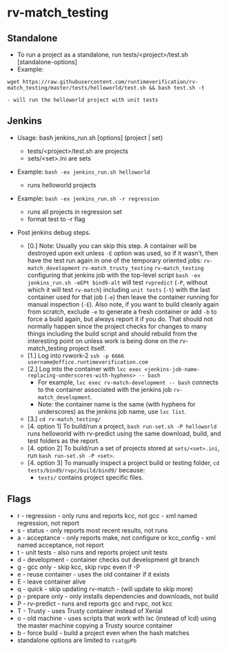 # rv-match_testing

## Standalone

 - To run a project as a standalone, run tests/\<project\>/test.sh [standalone-options]
 - Example:
```
wget https://raw.githubusercontent.com/runtimeverification/rv-match_testing/master/tests/helloworld/test.sh && bash test.sh -t
```
    - will run the helloworld project with unit tests

## Jenkins

 - Usage: bash jenkins_run.sh [options] (project | set)
    - tests/\<project\>/test.sh are projects
    - sets/\<set\>.ini are sets

 - Example: `bash -ex jenkins_run.sh helloworld`
    - runs helloworld projects
 - Example: `bash -ex jenkins_run.sh -r regression`
    - runs all projects in regression set
    - format test to -r flag

- Post jenkins debug steps.
    - [0.] Note: Usually you can skip this step. A container will be destroyed upon exit unless `-E` option was used, so if it wasn't, then have the test run again in one of the temporary oriented jobs: `rv-match_development` `rv-match_trusty_testing` `rv-match_testing` configuring that jenkins job with the top-level script `bash -ex jenkins_run.sh -eEPt bind9-alt` will test `rvpredict` (`-P`, without which it will test `rv-match`) including `unit tests` (`-t`) with the last container used for that job (`-e`) then leave the container running for manual inspection (`-E`). Also note, if you want to build cleanly again from scratch, exclude `-e` to generate a fresh container or add `-b` to force a build again, but always report it if you do. That should not normally happen since the project checks for changes to many things including the build script and should rebuild from the interesting point on unless work is being done on the rv-match_testing project itself.
    - [1.] Log into rvwork-2 `ssh -p 6666 username@office.runtimeverification.com`
    - [2.] Log into the container with `lxc exec <jenkins-job-name-replacing-underscores-with-hyphens> -- bash`
        - For example, `lxc exec rv-match-development -- bash` connects to the container associated with the jenkins job `rv-match_development`.
        - Note: the container name is the same (with hyphens for underscores) as the jenkins job name, use `lxc list`.
    - [3.] `cd rv-match_testing/`
    - [4. option 1] To build/run a project, `bash run-set.sh -P helloworld` runs helloworld with rv-predict using the same download, build, and test folders as the report.
    - [4. option 2] To build/run a set of projects stored at `sets/<set>.ini`, run `bash run-set.sh -P <set>`.
    - [4. option 3] To manually inspect a project build or testing folder, `cd tests/bind9/rvpc/build/bind9/` because:
        - `tests/` contains project specific files.

## Flags

 - r - regression
       - only runs and reports kcc, not gcc
       - xml named regression, not report
 - s - status
       - only reports most recent results, not runs
 - a - acceptance
       - only reports make, not configure or kcc_config
       - xml named acceptance, not report
 - t - unit tests
       - also runs and reports project unit tests
 - d - development
       - container checks out development git branch
 - g - gcc only
       - skip kcc, skip rvpc even if -P
 - e - reuse container
       - uses the old container if it exists
 - E - leave container alive
 - q - quick
       - skip updating rv-match
       - (will update to skip more)
 - p - prepare only
       - only installs dependencies and downloads, not build
 - P - rv-predict
       - runs and reports gcc and rvpc, not kcc
 - T - Trusty
       - uses Trusty container instead of Xenial
 - o - old machine
       - uses scripts that work with lxc (instead of lcd) using the master machine copying a Trusty source container
 - b - force build
       - build a project even when the hash matches
 - standalone options are limited to `rsatgpPb`
